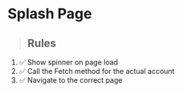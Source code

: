 # Splash Page

> ## Rules
1. ✅ Show spinner on page load
2. ✅ Call the Fetch method for the actual account
3. ✅ Navigate to the correct page